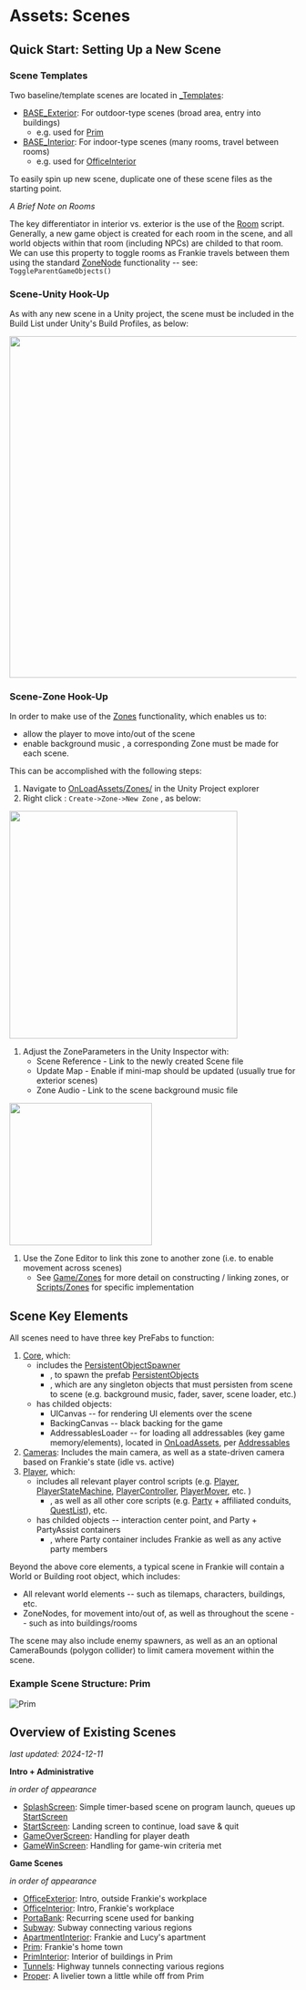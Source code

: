 # Assets: Scenes

## Quick Start:  Setting Up a New Scene

### Scene Templates

Two baseline/template scenes are located in [_Templates](./_Templates/):
* [BASE_Exterior](./_Templates/BASE_Exterior.unity): For outdoor-type scenes (broad area, entry into buildings)
  * e.g. used for [Prim](./Prim.unity)
* [BASE_Interior](./_Templates/BASE_Interior.unity): For indoor-type scenes (many rooms, travel between rooms)
  * e.g. used for [OfficeInterior](./OfficeInterior.unity)

To easily spin up new scene, duplicate one of these scene files as the starting point.

*A Brief Note on Rooms*

The key differentiator in interior vs. exterior is the use of the [Room](../Scripts/Zones/Room.cs) script.  Generally, a new game object is created for each room in the scene, and all world objects within that room (including NPCs) are childed to that room.  We can use this property to toggle rooms as Frankie travels between them using the standard [ZoneNode](../Scripts/Zones/ZoneNode.cs) functionality -- see:  `ToggleParentGameObjects()`

### Scene-Unity Hook-Up

As with any new scene in a Unity project, the scene must be included in the Build List under Unity's Build Profiles, as below:

<img src="../../InfoTools/Documentation/Scenes/BuildProfilesSceneList.png" width="600">

### Scene-Zone Hook-Up

In order to make use of the [Zones](../Scripts/Zones/) functionality, which enables us to:
* allow the player to move into/out of the scene
* enable background music
, a corresponding Zone must be made for each scene.

This can be accomplished with the following steps:
1. Navigate to [OnLoadAssets/Zones/](../Game/OnLoadAssets/Zones/) in the Unity Project explorer
2. Right click : `Create->Zone->New Zone` , as below:

<img src="../../InfoTools/Documentation/Scenes/CreateNewZone.png" width="400">

1. Adjust the ZoneParameters in the Unity Inspector with:
   * Scene Reference - Link to the newly created Scene file
   * Update Map - Enable if mini-map should be updated (usually true for exterior scenes)
   * Zone Audio - Link to the scene background music file

<img src="../../InfoTools/Documentation/Scenes/ZoneParameters.png" width="250">

1. Use the Zone Editor to link this zone to another zone (i.e. to enable movement across scenes)
   * See [Game/Zones](../Game/OnLoadAssets/Zones/) for more detail on constructing / linking zones, or [Scripts/Zones](../Scripts/Zones/) for specific implementation

## Scene Key Elements

All scenes need to have three key PreFabs to function:
1. [Core](../Game/Core/Core.prefab), which:
   * includes the [PersistentObjectSpawner](../Scripts/Core/PersistentObjectSpawner.cs)
     * , to spawn the prefab [PersistentObjects](../Game/Core/CoreDep/PersistentObjects.prefab)
     * , which are any singleton objects that must persisten from scene to scene (e.g. background music, fader, saver, scene loader, etc.)
   * has childed objects:
     * UICanvas -- for rendering UI elements over the scene
     * BackingCanvas -- black backing for the game
     * AddressablesLoader -- for loading all addressables (key game memory/elements), located in [OnLoadAssets](../Game/OnLoadAssets/), per [Addressables](../Scripts/Core/AddressablesHandling/AddressablesLoader.cs)
2. [Cameras](../Game/Core/Cameras.prefab): Includes the main camera, as well as a state-driven camera based on Frankie's state (idle vs. active)
3. [Player](../Game/Core/Player.prefab), which:
   * includes all relevant player control scripts (e.g. [Player](../Scripts/Core/Player.cs), [PlayerStateMachine](../Scripts/Control/Player/PlayerStateMachine.cs), [PlayerController](../Scripts/Control/Player/PlayerController.cs), [PlayerMover](../Scripts/Control/Player/PlayerMover.cs), etc. )
     * , as well as all other core scripts (e.g. [Party](../Scripts/Stats/Party/Party.cs) + affiliated conduits, [QuestList](../Scripts/Quests/QuestList.cs)), etc.
   * has childed objects -- interaction center point, and Party + PartyAssist containers
     * , where Party container includes Frankie as well as any active party members

Beyond the above core elements, a typical scene in Frankie will contain a World or Building root object, which includes:

* All relevant world elements -- such as tilemaps, characters, buildings, etc. 
* ZoneNodes, for movement into/out of, as well as throughout the scene -- such as into buildings/rooms

The scene may also include enemy spawners, as well as an an optional CameraBounds (polygon collider) to limit camera movement within the scene.

### Example Scene Structure:  Prim

![Prim](../../InfoTools/Documentation/Scenes/SceneStructure.png)

## Overview of Existing Scenes

*last updated:  2024-12-11*

**Intro + Administrative** 

*in order of appearance*

* [SplashScreen](./SplashScreen.unity): Simple timer-based scene on program launch, queues up [StartScreen](./StartScreen.unity)
* [StartScreen](./StartScreen.unity): Landing screen to continue, load save & quit
* [GameOverScreen](./GameOverScreen.unity): Handling for player death
* [GameWinScreen](./GameWinScreen.unity): Handling for game-win criteria met

**Game Scenes**

*in order of appearance*

* [OfficeExterior](./OfficeExterior.unity): Intro, outside Frankie's workplace
* [OfficeInterior](./OfficeInterior.unity): Intro, Frankie's workplace
* [PortaBank](./PortaBank.unity): Recurring scene used for banking
* [Subway](./Subway.unity): Subway connecting various regions
* [ApartmentInterior](./ApartmentInterior.unity): Frankie and Lucy's apartment
* [Prim](./Prim.unity): Frankie's home town
* [PrimInterior](./PrimInterior.unity): Interior of buildings in Prim
* [Tunnels](./Tunnels.unity): Highway tunnels connecting various regions
* [Proper](./Proper.unity): A livelier town a little while off from Prim


